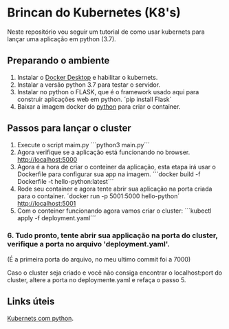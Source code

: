 # Brincan do Kubernetes (K8's)
Neste repositório vou seguir um tutorial de como usar kubernets para lançar uma aplicação em python (3.7).
## Preparando o ambiente
1. Instalar o [Docker Desktop](https://hub.docker.com/editions/community/docker-ce-desktop-windows) e habilitar o kubernets.
2. Instalar a versão python 3.7 para testar o servidor.
3. Instalar no python o FLASK, que é o framework usado aqui para construir aplicações web em python.
´pip install Flask´
4. Baixar a imagem docker do [python](https://hub.docker.com/_/python/) para criar o container.

## Passos para lançar o cluster
 1. Execute o script maim.py
´´´python3 main.py´´´   
 2. Agora verifique se a aplicação está funcionando no browser.
[http://localhost:5000](http://localhost:5000)
 3. Agora é a hora de criar o conteiner da aplicação, esta etapa irá usar o Dockerfile para configurar sua app na imagem. 
´´´docker build -f Dockerfile -t hello-python:latest´´´
 4. Rode seu container e agora tente abrir sua aplicação na porta criada para o container.
´docker run -p 5001:5000 hello-python´
[http://localhost:5001](http://localhost:5001)
 5. Com o conteiner funcionando agora vamos criar o cluster:
´´´kubectl apply -f deployment.yaml´´´
### 6. Tudo pronto, tente abrir sua applicação na porta do cluster, verifique a porta no arquivo 'deployment.yaml'.
(É a primeira porta do arquivo, no meu ultimo commit foi a 7000)

Caso o cluster seja criado e você não consiga encontrar o localhost:port do cluster, altere a porta no deploymente.yaml e refaça o passo 5.

## Links úteis
[Kubernets com python](https://kubernetes.io/blog/2019/07/23/get-started-with-kubernetes-using-python/).

